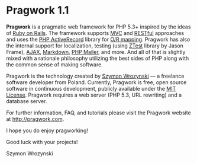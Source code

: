 Pragwork 1.1
============

**Pragwork** is a pragmatic web framework for PHP 5.3+ inspired by 
the ideas of [Ruby on Rails](http://rubyonrails.org). The framework supports 
[MVC](http://en.wikipedia.org/wiki/Model-view-controller) and 
[RESTful](http://en.wikipedia.org/wiki/RESTful) approaches and uses the [PHP ActiveRecord](http://www.phpactiverecord.org) library for 
[O/R mapping](http://en.wikipedia.org/wiki/Object-relational_mapping). Pragwork has also the internal support for localization, testing (using [ZTest](https://github.com/jaz303/ztest) library by Jason Frame), [AJAX](http://en.wikipedia.org/wiki/AJAX), [Markdown](http://michelf.com/projects/php-markdown), [PHP Mailer](http://phpmailer.worxware.com), and more. And all of that is slightly mixed with a rationale philosophy utilizing the best sides of PHP along with the common sense of making software.

Pragwork is the technology created by [Szymon Wrozynski](http://pragwork.com/en/about-author-and-contributors#szymon) &mdash; a freelance software developer from Poland. Currently, Pragwork is free, open source software in continuous development, publicly available under the 
[MIT License](http://pragwork.com/en/license). Pragwork requires a web server (PHP 5.3, URL rewriting) and a database server.

For further information, FAQ, and tutorials please visit the Pragwork website at <http://pragwork.com>.

I hope you do enjoy pragworking!

Good luck with your projects!

Szymon Wrozynski
